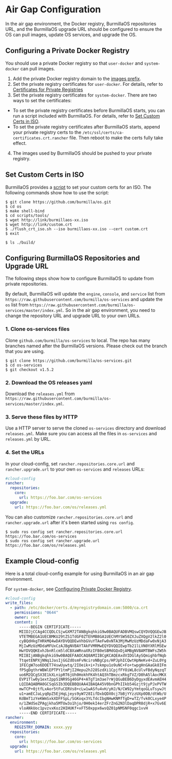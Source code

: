 # Air Gap Configuration

In the air gap environment, the Docker registry, BurmillaOS repositories URL, and the BurmillaOS upgrade URL should be configured to ensure the OS can pull images, update OS services, and upgrade the OS.


## Configuring a Private Docker Registry

You should use a private Docker registry so that `user-docker` and `system-docker` can pull images.

1. Add the private Docker registry domain to the [images prefix](/docs/configuration/docker/images-prefix).
2. Set the private registry certificates for `user-docker`. For details, refer to [Certificates for Private Registries](/docs/configuration/docker/private-registries#certificates-for-private-registries)
3. Set the private registry certificates for `system-docker`. There are two ways to set the certificates:
  - To set the private registry certificates before BurmillaOS starts, you can run a script included with BurmillaOS. For details, refer to [Set Custom Certs in ISO](/docs/configuration/advanced/airgap-configuration#set-custom-certs-in-iso).
  - To set the private registry certificates after BurmillaOS starts, append your private registry certs to the `/etc/ssl/certs/ca-certificates.crt.rancher` file. Then reboot to make the certs fully take effect.
4. The images used by BurmillaOS should be pushed to your private registry.

## Set Custom Certs in ISO

BurmillaOS provides a [script](https://github.com/burmilla/os/blob/master/scripts/tools/flush_crt_iso.sh) to set your custom certs for an ISO. The following commands show how to use the script:

```shell
$ git clone https://github.com/burmilla/os.git
$ cd os
$ make shell-bind
$ cd scripts/tools/
$ wget http://link/burmillaos-xx.iso
$ wget http://link/custom.crt
$ ./flush_crt_iso.sh --iso burmillaos-xx.iso --cert custom.crt
$ exit

$ ls ./build/
```

## Configuring BurmillaOS Repositories and Upgrade URL

The following steps show how to configure BurmillaOS to update from private repositories.

By default, BurmillaOS will update the `engine`, `console`, and `service` list from `https://raw.githubusercontent.com/burmilla/os-services` and update the `os` list from `https://raw.githubusercontent.com/burmilla/os-services/master/index.yml`. So in the air gap environment, you need to change the repository URL and upgrade URL to your own URLs.

### 1. Clone os-services files

Clone `github.com/burmilla/os-services` to local. The repo has many branches named after the BurmillaOS versions. Please check out the branch that you are using.

```shell
$ git clone https://github.com/burmilla/os-services.git
$ cd os-services
$ git checkout v1.5.2
```

### 2. Download the OS releases yaml

Download the `releases.yml` from `https://raw.githubusercontent.com/burmilla/os-services/master/index.yml`.

### 3. Serve these files by HTTP

Use a HTTP server to serve the cloned `os-services` directory and download `releases.yml`.
Make sure you can access all the files in `os-services` and `releases.yml` by URL.

### 4. Set the URLs

In your cloud-config, set `rancher.repositories.core.url` and `rancher.upgrade.url` to your own `os-services` and `releases` URLs:
```yaml
#cloud-config
rancher:
  repositories:
    core:
      url: https://foo.bar.com/os-services
  upgrade:
    url: https://foo.bar.com/os/releases.yml
```

You can also customize `rancher.repositories.core.url` and `rancher.upgrade.url` after it's been started using `ros config`.

```shell
$ sudo ros config set rancher.repositories.core.url https://foo.bar.com/os-services
$ sudo ros config set rancher.upgrade.url https://foo.bar.com/os/releases.yml
```

## Example Cloud-config


Here is a total cloud-config example for using BurmillaOS in an air gap environment.

For `system-docker`, see [Configuring Private Docker Registry](/docs/configuration/advanced/airgap-configuration#configuring-private-docker-registry).

```yaml
#cloud-config
write_files:
  - path: /etc/docker/certs.d/myregistrydomain.com:5000/ca.crt
    permissions: "0644"
    owner: root
    content: |
      -----BEGIN CERTIFICATE-----
      MIIDJjCCAg4CCQDLCSjwGXM72TANBgkqhkiG9w0BAQUFADBVMQswCQYDVQQGEwJB
      VTETMBEGA1UECBMKU29tZS1TdGF0ZTEhMB8GA1UEChMYSW50ZXJuZXQgV2lkZ2l0
      cyBQdHkgTHRkMQ4wDAYDVQQDEwVhbGVuYTAeFw0xNTA3MjMwMzUzMDdaFw0xNjA3
      MjIwMzUzMDdaMFUxCzAJBgNVBAYTAkFVMRMwEQYDVQQIEwpTb21lLVN0YXRlMSEw
      HwYDVQQKExhJbnRlcm5ldCBXaWRnaXRzIFB0eSBMdGQxDjAMBgNVBAMTBWFsZW5h
      MIIBIjANBgkqhkiG9w0BAQEFAAOCAQ8AMIIBCgKCAQEAxdVIDGlAySQmighbfNqb
      TtqetENPXjNNq1JasIjGGZdOsmFvNciroNBgCps/HPJphICQwtHpNeKv4+ZuL0Yg
      1FECgW7oo6DOET74swUywtq/2IOeik+i+7skmpu1o9uNC+Fo+twpgHnGAaGk8IFm
      fP5gDgthrWBWlEPTPY1tmPjI2Hepu2hJ28SzdXi1CpjfFYOiWL8cUlvFBdyNqzqT
      uo6M2QCgSX3E1kXLnipRT6jUh0HokhFK4htAQ3hTBmzcxRkgTVZ/D0hA5lAocMKX
      EVP1Tlw0y1ext2ppS1NR9Sg46GP4+ATgT1m3ae7rWjQGuBEB6DyDgyxdEAvmAEH4
      LQIDAQABMA0GCSqGSIb3DQEBBQUAA4IBAQA45V0bnGPhIIkb54Gzjt9jyPJxPVTW
      mwTCP+0jtfLxAor5tFuCERVs8+cLw1wASfu4vH/yHJ/N/CW92yYmtqoGLuTsywJt
      u1+amECJaLyq0pZ5EjHqLjeys9yW728IifDxbQDX0cj7bBjYYzzUXp0DB/dtWb/U
      KdBmT1zYeKWmSxkXDFFSpL/SGKoqx3YLTdcIbgNHwKNMfTgD+wTZ/fvk0CLxye4P
      n/1ZWdSeZPAgjkha5MTUw3o1hjo/0H0ekI4erZFrZnG2N3lDaqDPR8djR+x7Gv6E
      vloANkUoc1pvzvxKoz2HIHUKf+xFT50xppx6wsQZ01pNMSNF0qgc1vvH
      -----END CERTIFICATE-----
rancher:
  environment:
    REGISTRY_DOMAIN: xxxx.yyy
  repositories:
    core:
      url: https://foo.bar.com/os-services
  upgrade:
    url: https://foo.bar.com/os/releases.yml
```

